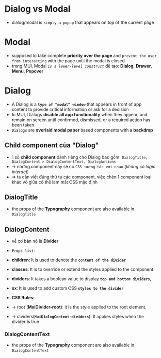 
# Dialog vs Modal
* dialog/modal is `simply a popup` that appears on top of the current page

# Modal
* supposed to take complete **priority over the page** and `prevent the user from interacting` with the page until the modal is closed
* trong MUI, Modal _`is a lower-level construct`_ để tạo: **Dialog**, **Drawer**, **Menu**, **Popover**

# Dialog
* A Dialog is a **`type of "modal" window`** that appears in front of app content to provide critical information or ask for a decision
* In MUI, Dialogs **disable all app functionality** when they appear, and remain on screen until confirmed, dismissed, or a required action has been taken
* `Dialogs` are **overlaid modal paper** based components with a **backdrop**

## Child component của "Dialog"
* 1 số **child component** dành riêng cho Dialog bao gồm: `DialogTitle, DialogContent > DialogContentText, DialogActions`
* -> những component này sẽ có `CSS tương tác với nhau` (_không có logic interact_)
* => ta cần viết đúng thứ tự các component, việc chèn 1 component loại khác vô giữa có thể làm mất CSS mặc định


## DialogTitle
* the props of the **Typography** component are also available in `DialogTitle`

## DialogContent
* về cơ bản nó là **Divider**

* `Props list`:
* **children**: It is used to denote the **`content of the divider`**
* **classes**: It is to override or extend the styles applied to the component.
* **dividers**: It takes a boolean value to display **`top and bottom dividers`**,
* **sx**: It is used to add custom CSS **`styles to the divider`**

* **CSS Rules**:
* -> root (**MuiDivider-root**):  It is the style applied to the root element.
* -> dividers(**`MuiDialogContent-dividers`**): It applies styles when the divider is true

### DialogContentText
* the props of the **Typography** component are also available in `DialogContentText`